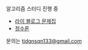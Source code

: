 알고리즘 스터디 진행 중
- [라이 블로그 문제집](https://www.acmicpc.net/workbook/view/3248)
- [정수론](https://www.acmicpc.net/problemset?sort=solvedac_asc&solvedac_option=xz%2Cxn&submit=fa%2Cus&algo=95&algo_if=and)

문의는 tjdgnsqn133@gmail.com
